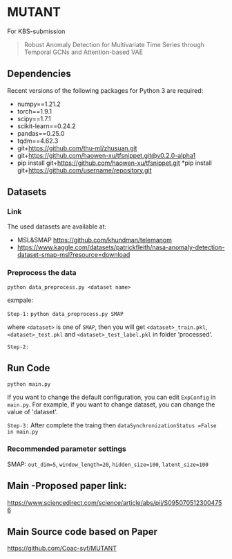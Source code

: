 # MUTANT
For KBS-submission
> Robust Anomaly Detection for Multivariate Time Series through Temporal GCNs and Attention-based VAE

## Dependencies
Recent versions of the following packages for Python 3 are required:
* numpy==1.21.2
* torch==1.9.1
* scipy==1.7.1
* scikit-learn==0.24.2
* pandas==0.25.0
* tqdm==4.62.3
* git+https://github.com/thu-ml/zhusuan.git
* git+https://github.com/haowen-xu/tfsnippet.git@v0.2.0-alpha1
* pip install git+https://github.com/haowen-xu/tfsnippet.git
*pip install git+https://github.com/username/repository.git

## Datasets
### Link
The used datasets are available at:
* MSL&SMAP https://github.com/khundman/telemanom 
* https://www.kaggle.com/datasets/patrickfleith/nasa-anomaly-detection-dataset-smap-msl?resource=download


### Preprocess the data
`python data_preprocess.py <dataset name>`

exmpale: 

`Step-1:`
`python data_preprocess.py SMAP`

where `<dataset>` is one of `SMAP`, then you will get `<dataset>_train.pkl`, `<dataset>_test.pkl` and `<dataset>_test_label.pkl` in folder ‘processed’.

`Step-2:`
## Run Code
`python main.py`

If you want to change the default configuration, you can edit `ExpConfig` in `main.py`. For example, if you want to change dataset, you can change the value of 'dataset'.

`Step-3:`
After complete the traing then 
`dataSynchronizationStatus =False  in main.py`


### Recommended parameter settings
SMAP: `out_dim=5`, `window_length=20`, `hidden_size=100`, `latent_size=100`

## Main -Proposed paper link:
https://www.sciencedirect.com/science/article/abs/pii/S0950705123004756

## Main Source code based on Paper 
https://github.com/Coac-syf/MUTANT
